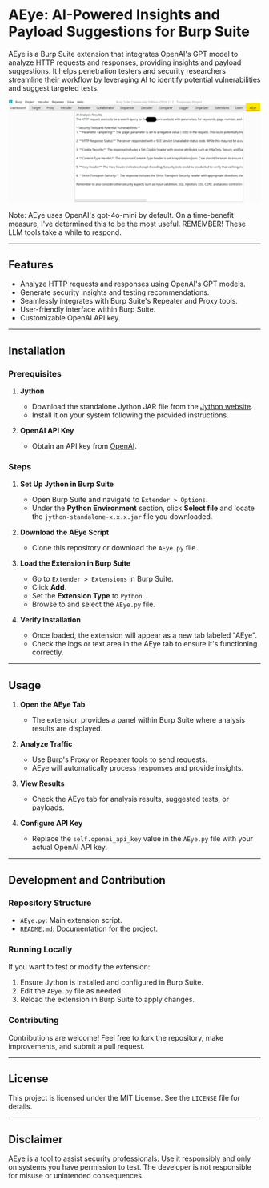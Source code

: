# AEye: AI-Powered Insights and Payload Suggestions for Burp Suite

AEye is a Burp Suite extension that integrates OpenAI's GPT model to analyze HTTP requests and responses, providing insights and payload suggestions. It helps penetration testers and security researchers streamline their workflow by leveraging AI to identify potential vulnerabilities and suggest targeted tests.

![AEye Example](./aeye.png)

Note: AEye uses OpenAI's gpt-4o-mini by default. On a time-benefit measure, I've determined this to be the most useful. REMEMBER! These LLM tools take a while to respond.

---

## Features
- Analyze HTTP requests and responses using OpenAI's GPT models.
- Generate security insights and testing recommendations.
- Seamlessly integrates with Burp Suite's Repeater and Proxy tools.
- User-friendly interface within Burp Suite.
- Customizable OpenAI API key.

---

## Installation

### Prerequisites
1. **Jython**
   - Download the standalone Jython JAR file from the [Jython website](https://www.jython.org/).
   - Install it on your system following the provided instructions.

2. **OpenAI API Key**
   - Obtain an API key from [OpenAI](https://platform.openai.com/signup/).

### Steps
1. **Set Up Jython in Burp Suite**
   - Open Burp Suite and navigate to `Extender > Options`.
   - Under the **Python Environment** section, click **Select file** and locate the `jython-standalone-x.x.x.jar` file you downloaded.

2. **Download the AEye Script**
   - Clone this repository or download the `AEye.py` file.

3. **Load the Extension in Burp Suite**
   - Go to `Extender > Extensions` in Burp Suite.
   - Click **Add**.
   - Set the **Extension Type** to `Python`.
   - Browse to and select the `AEye.py` file.

4. **Verify Installation**
   - Once loaded, the extension will appear as a new tab labeled "AEye".
   - Check the logs or text area in the AEye tab to ensure it's functioning correctly.

---

## Usage

1. **Open the AEye Tab**
   - The extension provides a panel within Burp Suite where analysis results are displayed.

2. **Analyze Traffic**
   - Use Burp's Proxy or Repeater tools to send requests.
   - AEye will automatically process responses and provide insights.

3. **View Results**
   - Check the AEye tab for analysis results, suggested tests, or payloads.

4. **Configure API Key**
   - Replace the `self.openai_api_key` value in the `AEye.py` file with your actual OpenAI API key.

---

## Development and Contribution

### Repository Structure
- `AEye.py`: Main extension script.
- `README.md`: Documentation for the project.

### Running Locally
If you want to test or modify the extension:
1. Ensure Jython is installed and configured in Burp Suite.
2. Edit the `AEye.py` file as needed.
3. Reload the extension in Burp Suite to apply changes.

### Contributing
Contributions are welcome! Feel free to fork the repository, make improvements, and submit a pull request.

---

## License
This project is licensed under the MIT License. See the `LICENSE` file for details.

---

## Disclaimer
AEye is a tool to assist security professionals. Use it responsibly and only on systems you have permission to test. The developer is not responsible for misuse or unintended consequences.

